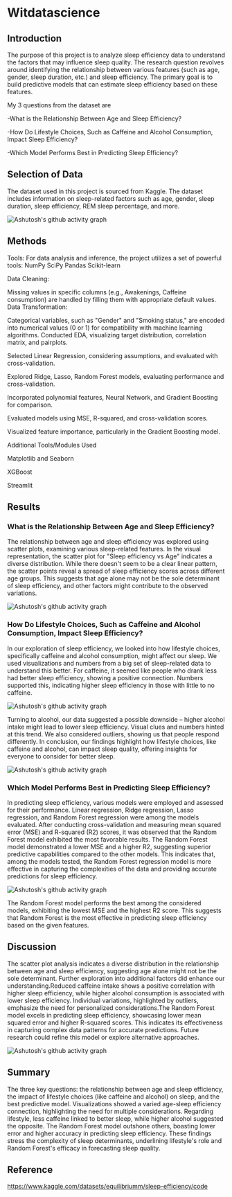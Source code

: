 # Witdatascience
## Introduction
The purpose of this project is to analyze sleep efficiency data to understand the factors that may influence sleep quality. The research question revolves around identifying the relationship between various features (such as age, gender, sleep duration, etc.) and sleep efficiency. The primary goal is to build predictive models that can estimate sleep efficiency based on these features.


My 3 questions from the dataset are

-What is the Relationship Between Age and Sleep Efficiency?

-How Do Lifestyle Choices, Such as Caffeine and Alcohol Consumption, Impact Sleep Efficiency?

-Which Model Performs Best in Predicting Sleep Efficiency?

## Selection of Data

The dataset used in this project is sourced from Kaggle. The dataset includes information on sleep-related factors such as age, gender, sleep duration, sleep efficiency, REM sleep percentage, and more. 

![Ashutosh's github activity graph](https://github.com/joosmith/Witdatascience/blob/main/graph/Data__preview.png)
## Methods
Tools:
For data analysis and inference, the project utilizes a set of powerful tools:
NumPy
SciPy
Pandas 
Scikit-learn

Data Cleaning:

Missing values in specific columns (e.g., Awakenings, Caffeine consumption) are handled by filling them with appropriate default values.
Data Transformation:

Categorical variables, such as "Gender" and "Smoking status," are encoded into numerical values (0 or 1) for compatibility with machine learning algorithms.
Conducted EDA, visualizing target distribution, correlation matrix, and pairplots.

Selected Linear Regression, considering assumptions, and evaluated with cross-validation.

Explored Ridge, Lasso, Random Forest models, evaluating performance and cross-validation.

Incorporated polynomial features, Neural Network, and Gradient Boosting for comparison.

Evaluated models using MSE, R-squared, and cross-validation scores.

Visualized feature importance, particularly in the Gradient Boosting model.

Additional Tools/Modules Used 

Matplotlib and Seaborn

XGBoost

Streamlit

## Results

### What is the Relationship Between Age and Sleep Efficiency?

The relationship between age and sleep efficiency was explored using scatter plots, examining various sleep-related features. In the visual representation, the scatter plot for "Sleep efficiency vs Age" indicates a diverse distribution. While there doesn't seem to be a clear linear pattern, the scatter points reveal a spread of sleep efficiency scores across different age groups. This suggests that age alone may not be the sole determinant of sleep efficiency, and other factors might contribute to the observed variations. 

![Ashutosh's github activity graph](https://github.com/joosmith/Witdatascience/blob/main/graph/Age_Slpeff.png)




### How Do Lifestyle Choices, Such as Caffeine and Alcohol Consumption, Impact Sleep Efficiency?

In our exploration of sleep efficiency, we looked into how lifestyle choices, specifically caffeine and alcohol consumption, might affect our sleep. We used visualizations and numbers from a big set of sleep-related data to understand this better. For caffeine, it seemed like people who drank less had better sleep efficiency, showing a positive connection. Numbers supported this, indicating higher sleep efficiency in those with little to no caffeine.

![Ashutosh's github activity graph](https://github.com/joosmith/Witdatascience/blob/main/graph/impact_of%20_caffeine.png)

 Turning to alcohol, our data suggested a possible downside – higher alcohol intake might lead to lower sleep efficiency. Visual clues and numbers hinted at this trend. We also considered outliers, showing us that people respond differently. In conclusion, our findings highlight how lifestyle choices, like caffeine and alcohol, can impact sleep quality, offering insights for everyone to consider for better sleep.
 
![Ashutosh's github activity graph](https://github.com/joosmith/Witdatascience/blob/main/graph/impact_of%20_alchohol.png)

### Which Model Performs Best in Predicting Sleep Efficiency?

In predicting sleep efficiency, various models were employed and assessed for their performance. Linear regression, Ridge regression, Lasso regression, and Random Forest regression were among the models evaluated. After conducting cross-validation and measuring mean squared error (MSE) and R-squared (R2) scores, it was observed that the Random Forest model exhibited the most favorable results. The Random Forest model demonstrated a lower MSE and a higher R2, suggesting superior predictive capabilities compared to the other models. This indicates that, among the models tested, the Random Forest regression model is more effective in capturing the complexities of the data and providing accurate predictions for sleep efficiency.


![Ashutosh's github activity graph](https://github.com/joosmith/Witdatascience/blob/main/graph/Model_results.png)

The Random Forest model performs the best among the considered models, exhibiting the lowest MSE and the highest R2 score. This suggests that Random Forest is the most effective in predicting sleep efficiency based on the given features.

## Discussion 

The scatter plot analysis indicates a diverse distribution in the relationship between age and sleep efficiency, suggesting age alone might not be the sole determinant. Further exploration into additional factors did enhance our understanding.Reduced caffeine intake shows a positive correlation with higher sleep efficiency, while higher alcohol consumption is associated with lower sleep efficiency. Individual variations, highlighted by outliers, emphasize the need for personalized considerations.The Random Forest model excels in predicting sleep efficiency, showcasing lower mean squared error and higher R-squared scores. This indicates its effectiveness in capturing complex data patterns for accurate predictions. Future research could refine this model or explore alternative approaches.

![Ashutosh's github activity graph](https://github.com/joosmith/Witdatascience/blob/main/graph/Sleepeff_features.png)


## Summary

The three key questions: the relationship between age and sleep efficiency, the impact of lifestyle choices (like caffeine and alcohol) on sleep, and the best predictive model. Visualizations showed a varied age-sleep efficiency connection, highlighting the need for multiple considerations. Regarding lifestyle, less caffeine linked to better sleep, while higher alcohol suggested the opposite. The Random Forest model outshone others, boasting lower error and higher accuracy in predicting sleep efficiency. These findings stress the complexity of sleep determinants, underlining lifestyle's role and Random Forest's efficacy in forecasting sleep quality.
## Reference

https://www.kaggle.com/datasets/equilibriumm/sleep-efficiency/code
